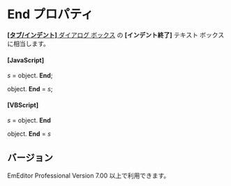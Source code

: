 # End プロパティ

[**\[タブ/インデント\]** ダイアログ ボックス](../../dlg/properties/general/indent/index) の
**\[インデント終了\]** テキスト ボックスに相当します。

#### \[JavaScript\]

_s_ = object. **End**;

object. **End** = _s_;

#### \[VBScript\]

_s_ = object. **End**

object. **End** = _s_

## バージョン

EmEditor Professional Version 7.00 以上で利用できます。
